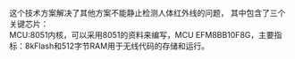 这个技术方案解决了其他方案不能静止检测人体红外线的问题，
其中包含了三个关键芯片：  
MCU:8051内核，可以采用8051的资料来编写，MCU EFM8BB10F8G，主要指标：8kFlash和512字节RAM用于无线代码的存储和运行。  

